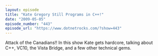 ```yaml
---
layout: episode
title: "Kate Gregory Still Programs in C++!"
date: "2009-05-05"
episode_number: "443"
episode_url: "https://www.dotnetrocks.com/?show=443"
---
```


Attack of the Canadians!! In this show Kate gets hardcore, talking about C++, VC10, the Vista Bridge, and a few other technical gems.
